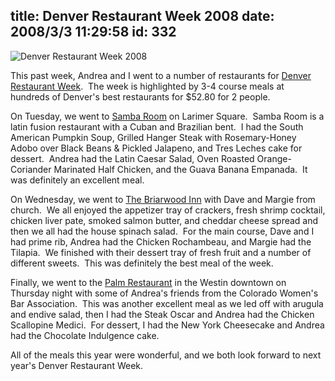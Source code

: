 title: Denver Restaurant Week 2008
date: 2008/3/3 11:29:58
id: 332
---
![Denver Restaurant Week 2008](/journal_images/DenverRestaurantLogo.jpg)

This past week, Andrea and I went to a number of restaurants for [Denver Restaurant Week](http://www.denverrestaurantweek.com).  The week is highlighted by 3-4 course meals at hundreds of Denver's best restaurants for $52.80 for 2 people. 

On Tuesday, we went to [Samba Room](http://www.sambaroom.net/) on Larimer Square.  Samba Room is a latin fusion restaurant with a Cuban and Brazilian bent.  I had the South American Pumpkin Soup, Grilled Hanger Steak with Rosemary-Honey Adobo over Black Beans & Pickled Jalapeno, and Tres Leches cake for dessert.  Andrea had the Latin Caesar Salad, Oven Roasted Orange-Coriander Marinated Half Chicken, and the Guava Banana Empanada.  It was definitely an excellent meal.

On Wednesday, we went to [The Briarwood Inn](http://www.thebriarwoodinn.com/) with Dave and Margie from church.  We all enjoyed the appetizer tray of crackers, fresh shrimp cocktail, chicken liver pate, smoked salmon butter, and cheddar cheese spread and then we all had the house spinach salad.  For the main course, Dave and I had prime rib, Andrea had the Chicken Rochambeau, and Margie had the Tilapia.  We finished with their dessert tray of fresh fruit and a number of different sweets.  This was definitely the best meal of the week.

Finally, we went to the [Palm Restaurant](http://www.thepalm.com/) in the Westin downtown on Thursday night with some of Andrea's friends from the Colorado Women's Bar Association.  This was another excellent meal as we led off with arugula and endive salad, then I had the Steak Oscar and Andrea had the Chicken Scallopine Medici.  For dessert, I had the New York Cheesecake and Andrea had the Chocolate Indulgence cake.

All of the meals this year were wonderful, and we both look forward to next year's Denver Restaurant Week.